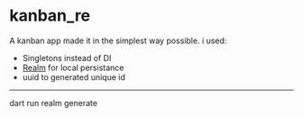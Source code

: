 # kanban_re

A kanban app made it in the simplest way possible.
i used:

- Singletons instead of DI
- [Realm](https://www.mongodb.com/docs/atlas/device-sdks/sdk/flutter/quick-start/) for local persistance
- uuid to generated unique id



------ 

dart run realm generate